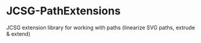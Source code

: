 # JCSG-PathExtensions
JCSG extension library for working with paths (linearize SVG paths, extrude &amp; extend)
